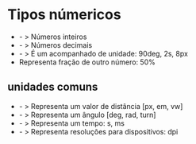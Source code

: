 # Tipos númericos

* <integer> - > Números inteiros
* <number> - > Números decimais
* <dimension> - > É um <number> acompanhado de unidade: 90deg, 2s, 8px
* <percentagem> Representa fração de outro número: 50%

## unidades comuns

* <lenght> - > Representa um valor de distância [px, em, vw]
* <angle> - > Representa um ângulo [deg, rad, turn]
* <time> - > Representa um tempo: s, ms
* <resolution> - > Representa resoluções para dispositivos: dpi